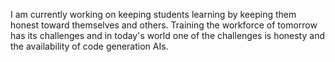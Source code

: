 I am currently working on keeping students learning by keeping them honest toward themselves and others. Training the workforce of tomorrow has its challenges and in today's world one of the challenges is honesty and the availability of code generation AIs.

